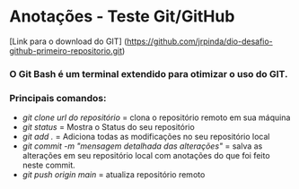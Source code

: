 # Anotações - Teste Git/GitHub

[Link para o download do GIT] (https://github.com/jrpinda/dio-desafio-github-primeiro-repositorio.git)

### O Git Bash é um terminal extendido para otimizar o uso do GIT.

### Principais comandos:

- *git clone url do repositório* = clona o repositório remoto em sua máquina
- *git status* = Mostra o Status do seu repositório
- *git add .* = Adiciona todas as modificações no seu repositório local
- *git commit -m "mensagem detalhada das alterações"* =  salva as alterações em seu repositório local com anotações do que foi feito neste commit.
- *git push origin main* = atualiza repositório remoto
